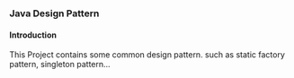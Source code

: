 ### Java Design Pattern

#### Introduction
This Project contains some common design pattern. such as static factory pattern, singleton pattern...

